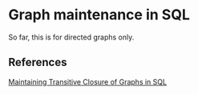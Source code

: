 # Graph maintenance in SQL

So far, this is for directed graphs only.

## References

[Maintaining Transitive Closure of Graphs in SQL](https://homepages.inf.ed.ac.uk/libkin/papers/tc-sql.pdf)

